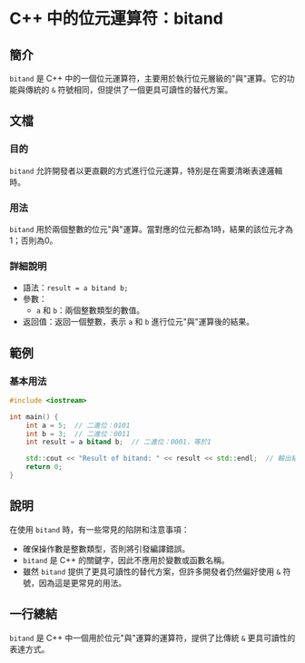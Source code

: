 <!--
Meta Description: # C++ 中的位元運算符：bitand ## 簡介 `bitand` 是 C++ 中的一個位元運算符，主要用於執行位元層級的"與"運算。它的功能與傳統的 `&` 符號相同，但提供了一個更具可讀性的替代方案。 ## 文檔 ### 目的 `bitand` 允許開發者以更直觀的方式進行位元運算，特別是在...
Meta Keywords: bitand, result, int, 二進位, std
-->

# C++ 中的位元運算符：bitand

## 簡介
`bitand` 是 C++ 中的一個位元運算符，主要用於執行位元層級的"與"運算。它的功能與傳統的 `&` 符號相同，但提供了一個更具可讀性的替代方案。

## 文檔
### 目的
`bitand` 允許開發者以更直觀的方式進行位元運算，特別是在需要清晰表達邏輯時。

### 用法
`bitand` 用於兩個整數的位元"與"運算。當對應的位元都為1時，結果的該位元才為1；否則為0。

### 詳細說明
- 語法：`result = a bitand b;`
- 參數：
  - `a` 和 `b`：兩個整數類型的數值。
- 返回值：返回一個整數，表示 `a` 和 `b` 進行位元"與"運算後的結果。

## 範例
### 基本用法
```cpp
#include <iostream>

int main() {
    int a = 5;  // 二進位：0101
    int b = 3;  // 二進位：0011
    int result = a bitand b;  // 二進位：0001，等於1

    std::cout << "Result of bitand: " << result << std::endl;  // 輸出結果
    return 0;
}
```

## 說明
在使用 `bitand` 時，有一些常見的陷阱和注意事項：
- 確保操作數是整數類型，否則將引發編譯錯誤。
- `bitand` 是 C++ 的關鍵字，因此不應用於變數或函數名稱。
- 雖然 `bitand` 提供了更具可讀性的替代方案，但許多開發者仍然偏好使用 `&` 符號，因為這是更常見的用法。

## 一行總結
`bitand` 是 C++ 中一個用於位元"與"運算的運算符，提供了比傳統 `&` 更具可讀性的表達方式。